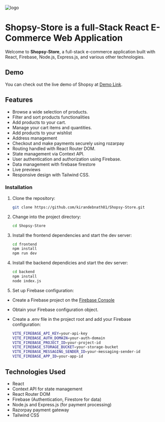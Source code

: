![logo](https://user-images.githubusercontent.com/76046065/205491677-26a48b27-d210-4b7d-b05f-193b02d28b98.png)

# Shopsy-Store is a full-Stack React E-Commerce Web Application

Welcome to **Shopsy-Store**, a full-stack e-commerce application built with React, Firebase, Node.js, Express.js, and various other technologies.

## Demo

You can check out the live demo of Shopsy at [Demo Link](https://shopsy-store.vercel.app/).

## Features

- Browse a wide selection of products.
- Filter and sort products functionalities
- Add products to your cart.
- Manage your cart items and quantities.
- Add products to your wishlist
- Address management
- Checkout and make payments securely using rozarpay
- Routing handled with React Router DOM.
- State management via Context API.
- User authentication and authorization using Firebase.
- Data management with firebase firestore
- Live previews
- Responsive design with Tailwind CSS.

### Installation

1. Clone the repository:

   ```bash
   git clone https://github.com/kirandebnath81/Shopsy-Store.git

   ```

2. Change into the project directory:

   ```bash
   cd Shopsy-Store

   ```

3. Install the frontend dependencies and start the dev server:

   ```bash
   cd frontend
   npm install
   npm run dev

   ```

4. Install the backend dependicies and start the dev server:

   ```bash
   cd backend
   npm install
   node index.js

   ```

5. Set up Firebase configuration:

- Create a Firebase project on the [Firebase Console](https://console.firebase.google.com/u/0/)

- Obtain your Firebase configuration object.

- Create a .env file in the project root and add your Firebase configuration:

  ```bash
  VITE_FIREBASE_API_KEY=your-api-key
  VITE_FIREBASE_AUTH_DOMAIN=your-auth-domain
  VITE_FIREBASE_PROJECT_ID=your-project-id
  VITE_FIREBASE_STORAGE_BUCKET=your-storage-bucket
  VITE_FIREBASE_MESSAGING_SENDER_ID=your-messaging-sender-id
  VITE_FIREBASE_APP_ID=your-app-id
  ```

## Technologies Used

- React
- Context API for state management
- React Router DOM
- Firebase (Authentication, Firestore for data)
- Node.js and Express.js (for payment processing)
- Razorpay payment gateway
- Tailwind CSS
